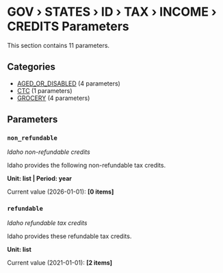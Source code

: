 # GOV › STATES › ID › TAX › INCOME › CREDITS Parameters

This section contains 11 parameters.

## Categories

- [AGED_OR_DISABLED](aged_or_disabled/index.md) (4 parameters)
- [CTC](ctc/index.md) (1 parameters)
- [GROCERY](grocery/index.md) (4 parameters)

## Parameters

### `non_refundable`
*Idaho non-refundable credits*

Idaho provides the following non-refundable tax credits.

**Unit: list | Period: year**

Current value (2026-01-01): **[0 items]**


### `refundable`
*Idaho refundable tax credits*

Idaho provides these refundable tax credits.

**Unit: list**

Current value (2021-01-01): **[2 items]**

